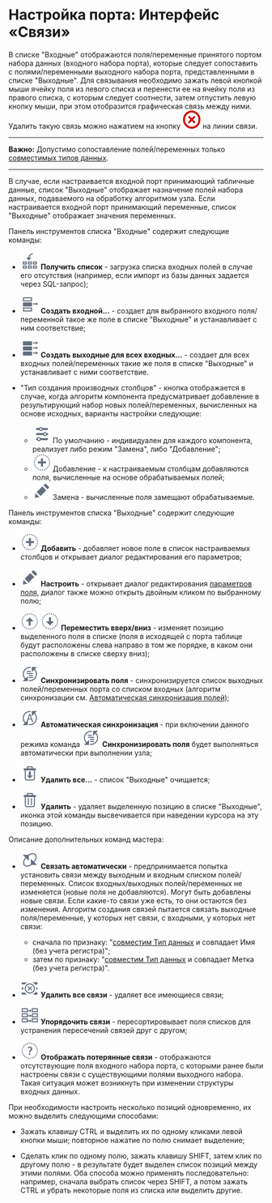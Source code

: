 # Настройка порта: Интерфейс «Связи»

В списке "Входные" отображаются поля/переменные принятого портом набора данных (входного набора порта), которые следует сопоставить с полями/переменными выходного набора порта, представленными в списке "Выходные". Для связывания необходимо зажать левой кнопкой мыши ячейку поля из левого списка и перенести ее на ячейку поля из правого списка, с которым следует соотнести, затем отпустить левую кнопку мыши, при этом отобразится графическая связь между ними. Удалить такую связь можно нажатием на кнопку ![](../../media/app/icons/toolbar_18/toolbar_delete_join.svg) на линии связи.

--------

**Важно:** Допустимо сопоставление полей/переменных только [совместимых типов данных](../../app/glossary/port/compatibility_datatypes.md).

-------

В случае, если настраивается входной порт принимающий табличные данные, список "Выходные" отображает назначение полей набора данных, подаваемого на обработку алгоритмом узла. Если настраивается входной порт принимающий переменные, список "Выходные" отображает значения переменных.

Панель инструментов списка "Входные" содержит следующие команды:

*  ![](../../media/app/icons/toolbar_18/toolbar_18_140.svg) **Получить список** - загрузка списка входных полей в случае его отсутствия (например, если импорт из базы данных задается через SQL-запрос);

*  ![](../../media/app/icons/toolbar_18/toolbar_18_n-01.svg) **Создать входной...** - создает для выбранного входного поля/переменной такое же поле в списке "Выходные" и устанавливает с ним соответствие;

*  ![](../../media/app/icons/toolbar_18/toolbar_18_n-02.svg) **Создать выходные для всех входных...** - создает для всех входных полей/переменных такие же поля в списке "Выходные" и устанавливает с ними соответствие.

*  "Тип создания производных столбцов" - кнопка отображается в случае, когда алгоритм компонента предусматривает добавление в результирующий набор новых полей/переменных, вычисленных на основе исходных, варианты настройки следующие: 
    * ![](../../media/app/icons/toolbar_18/toolbar_18_26.svg) По умолчанию - индивидуален для каждого компонента, реализует либо режим "Замена", либо "Добавление";
    * ![](../../media/app/icons/toolbar_18/toolbar_18_27.svg) Добавление - к настраиваемым столбцам добавляются поля, вычисленные на основе обрабатываемых полей;
    * ![](../../media/app/icons/toolbar_18/toolbar_18_28.svg) Замена - вычисленные поля замещают обрабатываемые.

Панель инструментов списка "Выходные" содержит следующие команды:


*  ![](../../media/beginning/scenario/toolbar_18-04.svg) **Добавить** - добавляет новое поле в список настраиваемых столбцов и открывает диалог редактирования его параметров;

*  ![](../../media/beginning/scenario/toolbar_18-05.svg) **Настроить** - открывает диалог редактирования [параметров поля](../../app/glossary/datasetfieldoptions.md), диалог также можно открыть двойным кликом по выбранному полю;

*  ![](../../media/app/icons/toolbar_18/top.svg) ![](../../media/app/icons/toolbar_18/down.svg) **Переместить вверх/вниз** - изменяет позицию выделенного поля в списке (поля в исходящей с порта таблице будут расположены слева направо в том же порядке, в каком они расположены в списке сверху вниз);

*  ![](../../media/beginning/scenario/toolbar_18_177.svg) **Синхронизировать поля** - синхронизируется список выходных полей/переменных порта со списком входных (алгоритм синхронизации см. [Автоматическая синхронизация полей](../../app/glossary/port/field_synchronization.md));

*  ![](../../media/beginning/scenario/toolbar_18_178.svg) **Автоматическая синхронизация** - при включении данного режима команда  ![](../../media/beginning/scenario/toolbar_18_177.svg) **Синхронизировать поля** будет выполняться автоматически при выполнении узла;

*  ![](../../media/app/icons/toolbar_18/toolbar_18_127.svg) **Удалить все...** - список "Выходные" очищается;

*  ![](../../media/beginning/scenario/toolbar_18-06.svg) **Удалить** - удаляет выделенную позицию в списке "Выходные", иконка этой команды высвечивается при наведении курсора на эту позицию.

Описание дополнительных команд мастера:

*  ![](../../media/app/icons/toolbar_18/toolbar_18_182.svg) **Связать автоматически** - предпринимается попытка установить связи между выходным и входным списком полей/переменных. Список входных/выходных полей/переменных не изменяется (новые поля не добавляются). Могут быть добавлены новые связи. Если какие-то связи уже есть, то они остаются без изменения. Алгоритм создания связей пытается связать выходные поля/переменные, у которых нет связи, с входными, у которых нет связи:
    * сначала по признаку: "[совместим Тип данных](../../app/glossary/port/compatibility_datatypes.md) и совпадает Имя (без учета регистра)";
    * затем по признаку: "[совместим Тип данных](../../app/glossary/port/compatibility_datatypes.md) и совпадает Метка (без учета регистра)".

*  ![](../../media/app/icons/toolbar_18/toolbar_18_183.svg) **Удалить все связи** - удаляет все имеющиеся связи;

*  ![](../../media/app/icons/toolbar_18/toolbar_18_184.svg) **Упорядочить связи** - пересортировывает поля списков для устранения пересечений связей друг с другом;

*  ![](../../media/app/icons/toolbar_18/toolbar_18_181.svg) **Отображать потерянные связи** - отображаются отсутствующие поля входного набора порта, с которыми ранее были настроены связи с существующими полями выходного набора. Такая ситуация может возникнуть при изменении структуры входных данных.

При необходимости настроить несколько позиций одновременно, их можно выделить следующими способами:

*  Зажать клавишу CTRL и выделить их по одному кликами левой кнопки мыши; повторное нажатие по полю снимает выделение;

*  Cделать клик по одному полю, зажать клавишу SHIFT, затем клик по другому полю - в результате будет выделен список позиций между этими полями.
Оба способа можно применять последовательно: например, сначала выбрать список через SHIFT, а потом зажать CTRL и убрать некоторые поля из списка или выделить другие.

